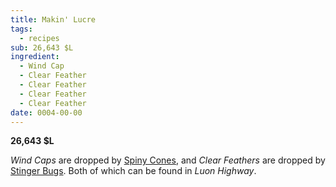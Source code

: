 ```yaml
---
title: Makin' Lucre
tags:
  - recipes
sub: 26,643 $L
ingredient:
  - Wind Cap
  - Clear Feather
  - Clear Feather
  - Clear Feather
  - Clear Feather
date: 0004-00-00
---
```

**26,643 $L**

_Wind Caps_ are dropped by [Spiny Cones](/encyclopedias/monsters-pets/oddity/#monster-spiny-cone), and _Clear Feathers_ are dropped by [Stinger Bugs](/encyclopedias/monsters-pets/arthropod/#monster-stinger-bug). Both of which can be found in _Luon Highway_.